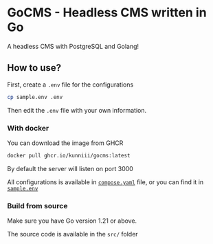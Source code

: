 # GoCMS - Headless CMS written in Go

A headless CMS with PostgreSQL and Golang!

## How to use?

First, create a `.env` file for the configurations

```sh
cp sample.env .env
```

Then edit the `.env` file with your own information.

### With docker

You can download the image from GHCR

```sh
docker pull ghcr.io/kunniii/gocms:latest
```

By default the server will listen on port 3000

All configurations is available in [`compose.yaml`](https://github.com/Kunniii/gocms/blob/main/compose.yaml) file, or you can find it in [`sample.env`](https://github.com/Kunniii/gocms/blob/main/sample.env)

### Build from source

Make sure you have Go version 1.21 or above.

The source code is available in the `src/` folder
